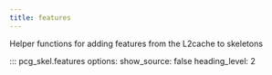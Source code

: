 ```yaml
---
title: features
---
```


Helper functions for adding features from the L2cache to skeletons

::: pcg_skel.features
    options:
        show_source: false
        heading_level: 2
